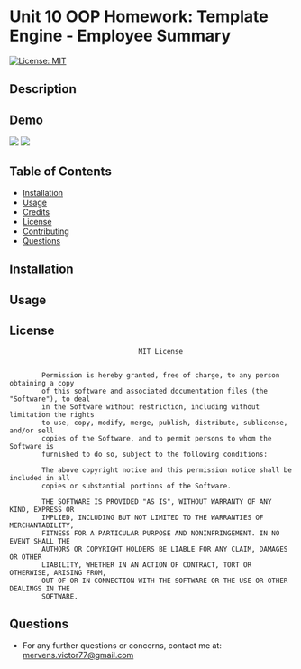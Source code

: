 # Unit 10 OOP Homework: Template Engine - Employee Summary

[![License: MIT](https://img.shields.io/badge/License-MIT-yellow.svg)](https://opensource.org/licenses/MIT)

## Description


## Demo

<img src="/DemoImgs/TeamGeneratorGif.gif?raw=true">
<img src="/DemoImgs/S1.png?raw=true">

## Table of Contents

-   [Installation](#installation)
-   [Usage](#usage)
-   [Credits](#credits)
-   [License](#license)
-   [Contributing](#contributing)
-   [Questions](#questions)

## Installation


## Usage




## License

    								MIT License


    		Permission is hereby granted, free of charge, to any person obtaining a copy
    		of this software and associated documentation files (the "Software"), to deal
    		in the Software without restriction, including without limitation the rights
    		to use, copy, modify, merge, publish, distribute, sublicense, and/or sell
    		copies of the Software, and to permit persons to whom the Software is
    		furnished to do so, subject to the following conditions:

    		The above copyright notice and this permission notice shall be included in all
    		copies or substantial portions of the Software.

    		THE SOFTWARE IS PROVIDED "AS IS", WITHOUT WARRANTY OF ANY KIND, EXPRESS OR
    		IMPLIED, INCLUDING BUT NOT LIMITED TO THE WARRANTIES OF MERCHANTABILITY,
    		FITNESS FOR A PARTICULAR PURPOSE AND NONINFRINGEMENT. IN NO EVENT SHALL THE
    		AUTHORS OR COPYRIGHT HOLDERS BE LIABLE FOR ANY CLAIM, DAMAGES OR OTHER
    		LIABILITY, WHETHER IN AN ACTION OF CONTRACT, TORT OR OTHERWISE, ARISING FROM,
    		OUT OF OR IN CONNECTION WITH THE SOFTWARE OR THE USE OR OTHER DEALINGS IN THE
    		SOFTWARE.




## Questions

-   For any further questions or concerns, contact me at: mervens.victor77@gmail.com
